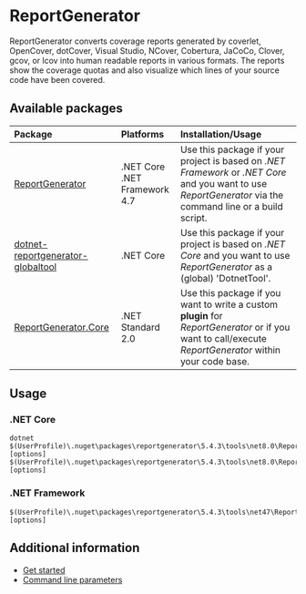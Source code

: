 # ReportGenerator
ReportGenerator converts coverage reports generated by coverlet, OpenCover, dotCover, Visual Studio, NCover, Cobertura, JaCoCo, Clover, gcov, or lcov into human readable reports in various formats. The reports show the coverage quotas and also visualize which lines of your source code have been covered.

## Available packages

|**Package**|**Platforms**|**Installation/Usage**|
|:----------|:------------|:---------------------|
|[ReportGenerator](https://www.nuget.org/packages/ReportGenerator)|.NET Core<br/>.NET Framework 4.7|Use this package if your project is based on *.NET Framework* or *.NET Core* and you want to use *ReportGenerator* via the command line or a build script.|
|[dotnet-reportgenerator-globaltool](https://www.nuget.org/packages/dotnet-reportgenerator-globaltool)|.NET Core|Use this package if your project is based on *.NET Core* and you want to use *ReportGenerator* as a (global) 'DotnetTool'.|
|[ReportGenerator.Core](https://www.nuget.org/packages/ReportGenerator.Core)|.NET Standard 2.0|Use this package if you want to write a custom **plugin** for *ReportGenerator* or if you want to call/execute *ReportGenerator* within your code base.|

## Usage

### .NET Core
```
dotnet $(UserProfile)\.nuget\packages\reportgenerator\5.4.3\tools\net8.0\ReportGenerator.dll [options]
$(UserProfile)\.nuget\packages\reportgenerator\5.4.3\tools\net8.0\ReportGenerator.exe [options]
```

### .NET Framework
```
$(UserProfile)\.nuget\packages\reportgenerator\5.4.3\tools\net47\ReportGenerator.exe [options]
```

## Additional information
- [Get started](https://reportgenerator.io/getstarted)
- [Command line parameters](https://reportgenerator.io/usage)

